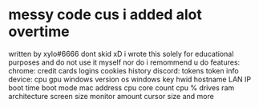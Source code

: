 # messy code cus i added alot overtime
written by xylo#6666 dont skid xD
i wrote this solely for educational purposes and do not use it myself nor do i remommend u do
features:
    chrome:
        credit cards
        logins
        cookies
        history
    discord:
        tokens
        token info
    device:
        cpu
        gpu
        windows version
        os
        windows key
        hwid
        hostname
        LAN IP
        boot time
        boot mode
        mac address
        cpu core count
        cpu %
        drives
        ram
        architecture
        screen size
        monitor amount
        cursor size
        and more
